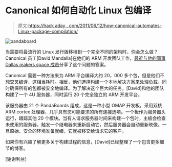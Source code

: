 # Canonical 如何自动化 Linux 包编译

> 原文:[https://hack aday . com/2011/06/12/how-canonical-automates-Linux-package-compilation/](https://hackaday.com/2011/06/12/how-canonical-automates-linux-package-compilation/)

![pandaboard](../Images/96eb9f5160efcbb200aa88f412a81b27.png "pandaboard")

当需要将最流行的 Linux 发行版移植到一个完全不同的架构时，你会怎么做？Canonical 员工[David Mandalla]在他们的 ARM 开发团队工作，[最近与他的同事](http://thetanktheory.squarespace.com/this-8-bit-life/2011/6/10/ubuntu-linux-pandabuilder.html)[Dallas makers space 成员](http://dallasmakerspace.org/wiki/Main_Page)分享了这个问题的答案。

Canonical 需要一种方法来为 ARM 平台编译大约 20，000 多个包，但是他们不想交叉编译，这相当耗时。相反，他们选择构建一个本地解决方案来处理负载，同时确保所有的包都被安全地编译。为了解决这个巨大的任务，[David]和他的团队构建了一个 4U 服务器，同时运行 20 个完全独立的 ARM 开发平台。

该服务器由 21 个 PandaBoards 组成，这是一种小型 OMAP 开发板，采用双核 ARM cortex 处理器，几乎具有您可能要求的所有连接选项。一个板作为服务器头运行，跟踪其他 20 个模块。当有人请求服务器时间来构建一个包时，主板会检查未使用的服务器，触发一个继电器来重新启动它，然后服务器会自动重新映像。一旦原始、安全的环境准备就绪，它就被移交给请求它的客户。

如果你有兴趣了解更多关于构建过程的信息，[David]已经整理了一个包含更多细节的博客。

[谢谢利兰]